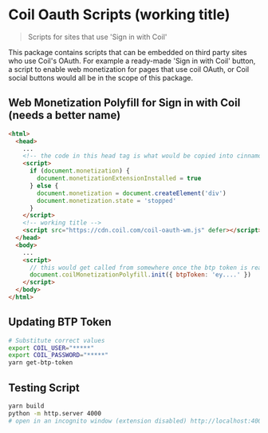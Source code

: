 # Coil Oauth Scripts (working title)

> Scripts for sites that use 'Sign in with Coil'

This package contains scripts that can be embedded on third party sites who use
Coil's OAuth. For example a ready-made 'Sign in with Coil' button, a script to
enable web monetization for pages that use coil OAuth, or Coil social buttons
would all be in the scope of this package.

## Web Monetization Polyfill for Sign in with Coil (needs a better name)

```html
<html>
  <head>
    ...
    <!-- the code in this head tag is what would be copied into cinnamon -->
    <script>
      if (document.monetization) {
        document.monetizationExtensionInstalled = true
      } else {
        document.monetization = document.createElement('div')
        document.monetization.state = 'stopped'
      }
    </script>
    <!-- working title -->
    <script src="https://cdn.coil.com/coil-oauth-wm.js" defer></script>
  </head>
  <body>
    ...
    <script>
      // this would get called from somewhere once the btp token is ready
      document.coilMonetizationPolyfill.init({ btpToken: 'ey....' })
    </script>
  </body>
</html>
```

## Updating BTP Token

```bash
# Substitute correct values
export COIL_USER="*****"
export COIL_PASSWORD="*****"
yarn get-btp-token
```

## Testing Script

```bash
yarn build
python -m http.server 4000
# open in an incognito window (extension disabled) http://localhost:4000/examples
```
